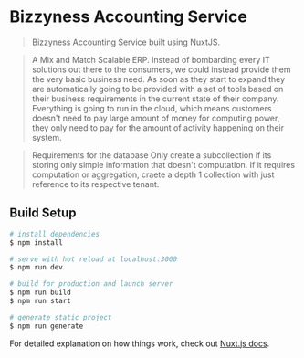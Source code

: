 # Bizzyness Accounting Service

> Bizzyness Accounting Service built using NuxtJS.

> A Mix and Match Scalable ERP. Instead of bombarding every IT solutions out there to the consumers, we could instead provide them the very basic business need. As soon as they start to expand they are automatically going to be provided with a set of tools based on their business requirements in the current state of their company. Everything is going to run in the cloud, which means customers doesn't need to pay large amount of money for computing power, they only need to pay for the amount of activity happening on their system.

> Requirements for the database
Only create a subcollection if its storing only simple information that doesn't computation.
If it requires computation or aggregation, craete a depth 1 collection with just reference to its respective tenant.

## Build Setup

```bash
# install dependencies
$ npm install

# serve with hot reload at localhost:3000
$ npm run dev

# build for production and launch server
$ npm run build
$ npm run start

# generate static project
$ npm run generate
```

For detailed explanation on how things work, check out [Nuxt.js docs](https://nuxtjs.org).
